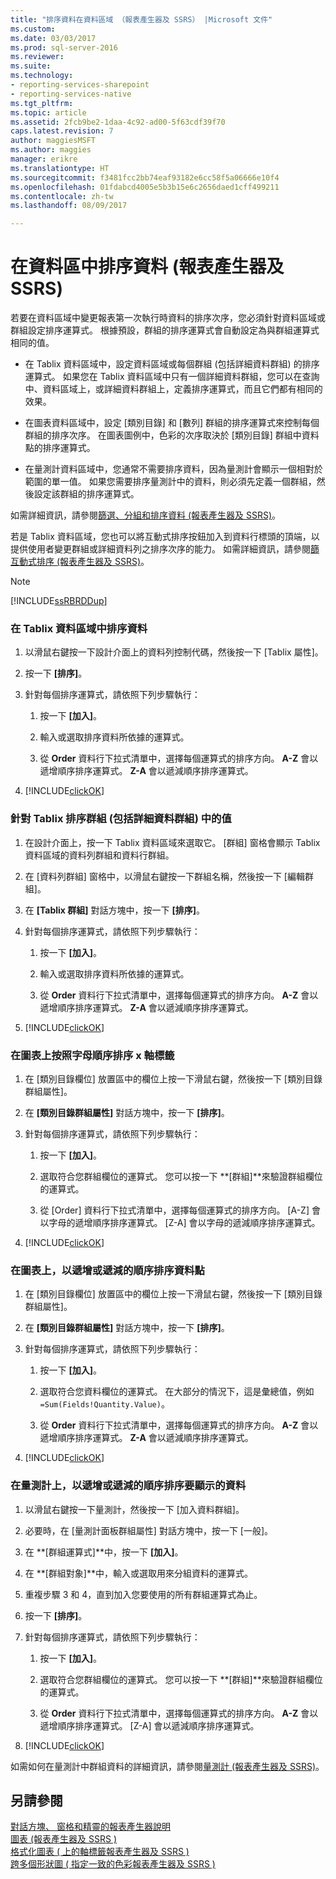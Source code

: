 ```yaml
---
title: "排序資料在資料區域 （報表產生器及 SSRS） |Microsoft 文件"
ms.custom: 
ms.date: 03/03/2017
ms.prod: sql-server-2016
ms.reviewer: 
ms.suite: 
ms.technology:
- reporting-services-sharepoint
- reporting-services-native
ms.tgt_pltfrm: 
ms.topic: article
ms.assetid: 2fcb9be2-1daa-4c92-ad00-5f63cdf39f70
caps.latest.revision: 7
author: maggiesMSFT
ms.author: maggies
manager: erikre
ms.translationtype: HT
ms.sourcegitcommit: f3481fcc2bb74eaf93182e6cc58f5a06666e10f4
ms.openlocfilehash: 01fdabcd4005e5b3b15e6c2656daed1cff499211
ms.contentlocale: zh-tw
ms.lasthandoff: 08/09/2017

---
```

# <a name="sort-data-in-a-data-region-report-builder-and-ssrs"></a>在資料區中排序資料 (報表產生器及 SSRS)
  若要在資料區域中變更報表第一次執行時資料的排序次序，您必須針對資料區域或群組設定排序運算式。 根據預設，群組的排序運算式會自動設定為與群組運算式相同的值。  
  
-   在 Tablix 資料區域中，設定資料區域或每個群組 (包括詳細資料群組) 的排序運算式。 如果您在 Tablix 資料區域中只有一個詳細資料群組，您可以在查詢中、資料區域上，或詳細資料群組上，定義排序運算式，而且它們都有相同的效果。  
  
-   在圖表資料區域中，設定 [類別目錄] 和 [數列] 群組的排序運算式來控制每個群組的排序次序。 在圖表圖例中，色彩的次序取決於 [類別目錄] 群組中資料點的排序運算式。  
  
-   在量測計資料區域中，您通常不需要排序資料，因為量測計會顯示一個相對於範圍的單一值。 如果您需要排序量測計中的資料，則必須先定義一個群組，然後設定該群組的排序運算式。  
  
 如需詳細資訊，請參閱[篩選、分組和排序資料 &#40;報表產生器及 SSRS&#41;](../../reporting-services/report-design/filter-group-and-sort-data-report-builder-and-ssrs.md)。  
  
 若是 Tablix 資料區域，您也可以將互動式排序按鈕加入到資料行標頭的頂端，以提供使用者變更群組或詳細資料列之排序次序的能力。 如需詳細資訊，請參閱[篩互動式排序 &#40;報表產生器及 SSRS&#41;](../../reporting-services/report-design/interactive-sort-report-builder-and-ssrs.md)。  
  
> [!NOTE]  
>  [!INCLUDE[ssRBRDDup](../../includes/ssrbrddup-md.md)]  
  
### <a name="to-sort-data-in-a-tablix-data-region"></a>在 Tablix 資料區域中排序資料  
  
1.  以滑鼠右鍵按一下設計介面上的資料列控制代碼，然後按一下 [Tablix 屬性]。  
  
2.  按一下 **[排序]**。  
  
3.  針對每個排序運算式，請依照下列步驟執行：  
  
    1.  按一下 **[加入]**。  
  
    2.  輸入或選取排序資料所依據的運算式。  
  
    3.  從 **Order** 資料行下拉式清單中，選擇每個運算式的排序方向。 **A-Z** 會以遞增順序排序運算式。 **Z-A** 會以遞減順序排序運算式。  
  
4.  [!INCLUDE[clickOK](../../includes/clickok-md.md)]  
  
### <a name="to-sort-values-in-a-group-including-the-details-group-for-a-tablix"></a>針對 Tablix 排序群組 (包括詳細資料群組) 中的值  
  
1.  在設計介面上，按一下 Tablix 資料區域來選取它。 [群組] 窗格會顯示 Tablix 資料區域的資料列群組和資料行群組。  
  
2.  在 [資料列群組] 窗格中，以滑鼠右鍵按一下群組名稱，然後按一下 [編輯群組]。  
  
3.  在 **[Tablix 群組]** 對話方塊中，按一下 **[排序]**。  
  
4.  針對每個排序運算式，請依照下列步驟執行：  
  
    1.  按一下 **[加入]**。  
  
    2.  輸入或選取排序資料所依據的運算式。  
  
    3.  從 **Order** 資料行下拉式清單中，選擇每個運算式的排序方向。 **A-Z** 會以遞增順序排序運算式。 **Z-A** 會以遞減順序排序運算式。  
  
5.  [!INCLUDE[clickOK](../../includes/clickok-md.md)]  
  
### <a name="to-sort-x-axis-labels-in-alphabetical-order-on-a-chart"></a>在圖表上按照字母順序排序 x 軸標籤  
  
1.  在 [類別目錄欄位] 放置區中的欄位上按一下滑鼠右鍵，然後按一下 [類別目錄群組屬性]。  
  
2.  在 **[類別目錄群組屬性]** 對話方塊中，按一下 **[排序]**。  
  
3.  針對每個排序運算式，請依照下列步驟執行：  
  
    1.  按一下 **[加入]**。  
  
    2.  選取符合您群組欄位的運算式。 您可以按一下 **[群組]**來驗證群組欄位的運算式。  
  
    3.  從 [Order] 資料行下拉式清單中，選擇每個運算式的排序方向。 [A-Z] 會以字母的遞增順序排序運算式。 [Z-A] 會以字母的遞減順序排序運算式。  
  
4.  [!INCLUDE[clickOK](../../includes/clickok-md.md)]  
  
### <a name="to-sort-the-data-points-in-ascending-or-descending-order-on-a-chart"></a>在圖表上，以遞增或遞減的順序排序資料點  
  
1.  在 [類別目錄欄位] 放置區中的欄位上按一下滑鼠右鍵，然後按一下 [類別目錄群組屬性]。  
  
2.  在 **[類別目錄群組屬性]** 對話方塊中，按一下 **[排序]**。  
  
3.  針對每個排序運算式，請依照下列步驟執行：  
  
    1.  按一下 **[加入]**。  
  
    2.  選取符合您資料欄位的運算式。 在大部分的情況下，這是彙總值，例如 `=Sum(Fields!Quantity.Value)`。  
  
    3.  從 **Order** 資料行下拉式清單中，選擇每個運算式的排序方向。 **A-Z** 會以遞增順序排序運算式。 **Z-A** 會以遞減順序排序運算式。  
  
4.  [!INCLUDE[clickOK](../../includes/clickok-md.md)]  
  
### <a name="to-sort-data-in-ascending-or-descending-order-for-display-on-a-gauge"></a>在量測計上，以遞增或遞減的順序排序要顯示的資料  
  
1.  以滑鼠右鍵按一下量測計，然後按一下 [加入資料群組]。  
  
2.  必要時，在 [量測計面板群組屬性] 對話方塊中，按一下 [一般]。  
  
3.  在 **[群組運算式]**中，按一下 **[加入]**。  
  
4.  在 **[群組對象]**中，輸入或選取用來分組資料的運算式。  
  
5.  重複步驟 3 和 4，直到加入您要使用的所有群組運算式為止。  
  
6.  按一下 **[排序]**。  
  
7.  針對每個排序運算式，請依照下列步驟執行：  
  
    1.  按一下 **[加入]**。  
  
    2.  選取符合您群組欄位的運算式。 您可以按一下 **[群組]**來驗證群組欄位的運算式。  
  
    3.  從 **Order** 資料行下拉式清單中，選擇每個運算式的排序方向。 **A-Z** 會以遞增順序排序運算式。 [Z-A] 會以遞減順序排序運算式。  
  
8.  [!INCLUDE[clickOK](../../includes/clickok-md.md)]  
  
 如需如何在量測計中群組資料的詳細資訊，請參閱[量測計 &#40;報表產生器及 SSRS&#41;](../../reporting-services/report-design/gauges-report-builder-and-ssrs.md)。  
  
## <a name="see-also"></a>另請參閱  
 [對話方塊、 窗格和精靈的報表產生器說明](http://msdn.microsoft.com/en-us/2da24891-0b6d-4d3c-8b18-81b98752642f)   
 [圖表 &#40;報表產生器及 SSRS &#41;](../../reporting-services/report-design/charts-report-builder-and-ssrs.md)   
 [格式化圖表 &#40; 上的軸標籤報表產生器及 SSRS &#41;](../../reporting-services/report-design/formatting-axis-labels-on-a-chart-report-builder-and-ssrs.md)   
 [跨多個形狀圖 &#40; 指定一致的色彩報表產生器及 SSRS &#41;](../../reporting-services/report-design/specify-consistent-colors-across-multiple-shape-charts-report-builder-and-ssrs.md)  
  
  
